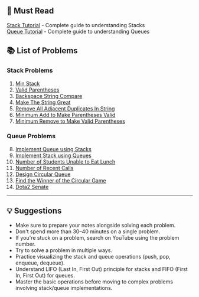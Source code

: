 ## 📖 Must Read

[Stack Tutorial](https://www.geeksforgeeks.org/dsa/stack-tutorial/) - Complete guide to understanding Stacks  
[Queue Tutorial](https://www.geeksforgeeks.org/dsa/queue-tutorial/) - Complete guide to understanding Queues


## 📚 List of Problems

### Stack Problems
1. [Min Stack](https://leetcode.com/problems/min-stack/description/)  
2. [Valid Parentheses](https://leetcode.com/problems/valid-parentheses/)  
3. [Backspace String Compare](https://leetcode.com/problems/backspace-string-compare/)  
4. [Make The String Great](https://leetcode.com/problems/make-the-string-great/)  
5. [Remove All Adjacent Duplicates In String](https://leetcode.com/problems/remove-all-adjacent-duplicates-in-string/)  
6. [Minimum Add to Make Parentheses Valid](https://leetcode.com/problems/minimum-add-to-make-parentheses-valid/)  
7. [Minimum Remove to Make Valid Parentheses](https://leetcode.com/problems/minimum-remove-to-make-valid-parentheses/)  

### Queue Problems
8. [Implement Queue using Stacks](https://leetcode.com/problems/implement-queue-using-stacks/)  
9. [Implement Stack using Queues](https://leetcode.com/problems/implement-stack-using-queues/)  
10. [Number of Students Unable to Eat Lunch](https://leetcode.com/problems/number-of-students-unable-to-eat-lunch/)  
11. [Number of Recent Calls](https://leetcode.com/problems/number-of-recent-calls/)  
12. [Design Circular Queue](https://leetcode.com/problems/design-circular-queue/)  
13. [Find the Winner of the Circular Game](https://leetcode.com/problems/find-the-winner-of-the-circular-game/)  
14. [Dota2 Senate](https://leetcode.com/problems/dota2-senate/)  

---

## 💡 Suggestions

- Make sure to prepare your notes alongside solving each problem.  
- Don't spend more than 30–40 minutes on a single problem.  
- If you're stuck on a problem, search on YouTube using the problem number.  
- Try to solve a problem in multiple ways.  
- Practice visualizing the stack and queue operations (push, pop, enqueue, dequeue).  
- Understand LIFO (Last In, First Out) principle for stacks and FIFO (First In, First Out) for queues.  
- Master the basic operations before moving to complex problems involving stack/queue implementations.